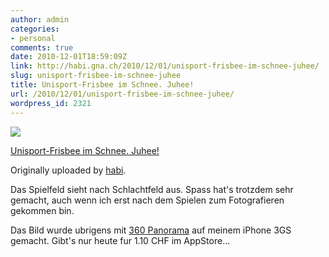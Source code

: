 ```yaml
---
author: admin
categories:
- personal
comments: true
date: 2010-12-01T18:59:09Z
link: http://habi.gna.ch/2010/12/01/unisport-frisbee-im-schnee-juhee/
slug: unisport-frisbee-im-schnee-juhee
title: Unisport-Frisbee im Schnee. Juhee!
url: /2010/12/01/unisport-frisbee-im-schnee-juhee/
wordpress_id: 2321
---
```


[![](http://farm5.static.flickr.com/4148/5224486964_c9d866853a_m.jpg)](http://www.flickr.com/photos/habi/5224486964/)  

  [Unisport-Frisbee im Schnee. Juhee!](http://www.flickr.com/photos/habi/5224486964/)  

  Originally uploaded by [habi](http://www.flickr.com/people/habi/).


Das Spielfeld sieht nach Schlachtfeld aus. Spass hat's trotzdem sehr gemacht, auch wenn ich erst nach dem Spielen zum Fotografieren gekommen bin.  

Das Bild wurde ubrigens mit [360 Panorama](http://occipital.com/360/) auf meinem iPhone 3GS gemacht. Gibt's nur heute fur 1.10 CHF im AppStore...  


